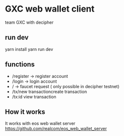 # GXC web wallet client

team GXC with decipher

## run dev

yarn install
yarn run dev

## functions

* /register -> register account
* /login -> login account
* / -> faucet request ( only possible in decipher testnet)
* /tx/new transactioncreate transaction
* /tx:id view transaction

## How it works

It works with eos web wallet server https://github.com/realcom/eos_web_wallet_server

